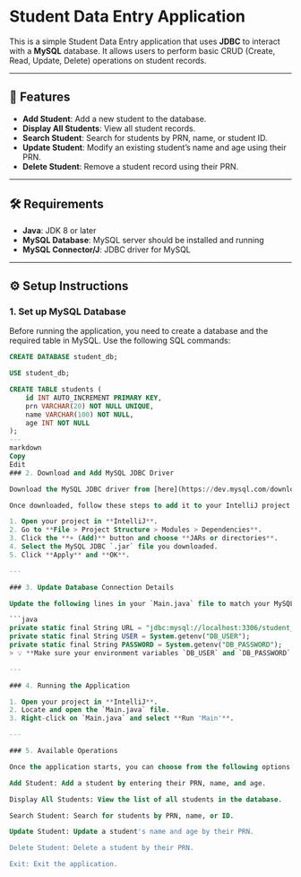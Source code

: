 # Student Data Entry Application

This is a simple Student Data Entry application that uses **JDBC** to interact with a **MySQL** database. It allows users to perform basic CRUD (Create, Read, Update, Delete) operations on student records.

---

## 🎯 Features

- **Add Student**: Add a new student to the database.
- **Display All Students**: View all student records.
- **Search Student**: Search for students by PRN, name, or student ID.
- **Update Student**: Modify an existing student’s name and age using their PRN.
- **Delete Student**: Remove a student record using their PRN.

---

## 🛠️ Requirements

- **Java**: JDK 8 or later  
- **MySQL Database**: MySQL server should be installed and running  
- **MySQL Connector/J**: JDBC driver for MySQL

---

## ⚙️ Setup Instructions

### 1. Set up MySQL Database

Before running the application, you need to create a database and the required table in MySQL. Use the following SQL commands:

```sql
CREATE DATABASE student_db;

USE student_db;

CREATE TABLE students (
    id INT AUTO_INCREMENT PRIMARY KEY,
    prn VARCHAR(20) NOT NULL UNIQUE,
    name VARCHAR(100) NOT NULL,
    age INT NOT NULL
);
---
markdown
Copy
Edit
### 2. Download and Add MySQL JDBC Driver

Download the MySQL JDBC driver from [here](https://dev.mysql.com/downloads/connector/j/).

Once downloaded, follow these steps to add it to your IntelliJ project:

1. Open your project in **IntelliJ**.
2. Go to **File > Project Structure > Modules > Dependencies**.
3. Click the **+ (Add)** button and choose **JARs or directories**.
4. Select the MySQL JDBC `.jar` file you downloaded.
5. Click **Apply** and **OK**.

---

### 3. Update Database Connection Details

Update the following lines in your `Main.java` file to match your MySQL server configuration:

```java
private static final String URL = "jdbc:mysql://localhost:3306/student_db";
private static final String USER = System.getenv("DB_USER");
private static final String PASSWORD = System.getenv("DB_PASSWORD");
> 💡 **Make sure your environment variables `DB_USER` and `DB_PASSWORD` are set**, or replace them directly with your credentials in the code (not recommended for production use).

---

### 4. Running the Application

1. Open your project in **IntelliJ**.
2. Locate and open the `Main.java` file.
3. Right-click on `Main.java` and select **Run 'Main'**.

---

### 5. Available Operations

Once the application starts, you can choose from the following options:

Add Student: Add a student by entering their PRN, name, and age.

Display All Students: View the list of all students in the database.

Search Student: Search for students by PRN, name, or ID.

Update Student: Update a student's name and age by their PRN.

Delete Student: Delete a student by their PRN.

Exit: Exit the application.
